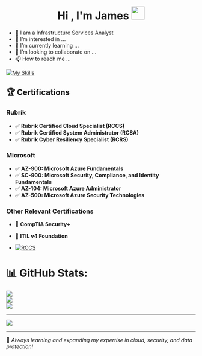 <h1 align="center">Hi , I'm James <img src="https://media.giphy.com/media/hvRJCLFzcasrR4ia7z/giphy.gif" width="35"></h1>
<p align="center">
</p>



- 🏫 I am a Infrastructure Services Analyst
- 👀 I’m interested in ...
- 🌱 I’m currently learning ...
- 💞️ I’m looking to collaborate on ...
- 📫 How to reach me ...

[![My Skills](https://skillicons.dev/icons?i=windows,azure,vscode,apple,unity,unreal)](https://skillicons.dev)


## 🏆 Certifications

### Rubrik
- ✅ **Rubrik Certified Cloud Specialist (RCCS)**
- ✅ **Rubrik Certified System Administrator (RCSA)**
- ✅ **Rubrik Cyber Resiliency Specialist (RCRS)**

### Microsoft
- ✅ **AZ-900: Microsoft Azure Fundamentals**
- ✅ **SC-900: Microsoft Security, Compliance, and Identity Fundamentals**
- ✅ **AZ-104: Microsoft Azure Administrator**
- ✅ **AZ-500: Microsoft Azure Security Technologies**

### Other Relevant Certifications
- 📜 **CompTIA Security+**
- 📜 **ITIL v4 Foundation**

- [![RCCS](https://images.credly.com/size/340x340/images/0c7dc7a3-86b1-440c-8dd2-80d9041157de/image.png)](https://link-to-certificate)





# 📊 GitHub Stats:
![](https://github-readme-stats.vercel.app/api?username=Lord-Sheldon&theme=dark&hide_border=false&include_all_commits=false&count_private=false)<br/>
![](https://nirzak-streak-stats.vercel.app/?user=Lord-Sheldon&theme=dark&hide_border=false)<br/>
![](https://github-readme-stats.vercel.app/api/top-langs/?username=Lord-Sheldon&theme=dark&hide_border=false&include_all_commits=false&count_private=false&layout=compact)

---
[![](https://visitcount.itsvg.in/api?id=Lord-Sheldon&icon=0&color=0)](https://visitcount.itsvg.in)

<!-- Proudly created with GPRM ( https://gprm.itsvg.in ) -->

---

📝 *Always learning and expanding my expertise in cloud, security, and data protection!*
